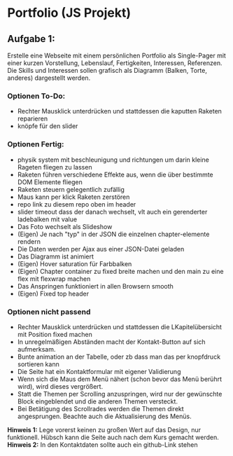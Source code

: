 # Portfolio (JS Projekt)

## Aufgabe 1:

Erstelle eine Webseite mit einem persönlichen Portfolio als Single-Pager mit einer kurzen Vorstellung, Lebenslauf, Fertigkeiten, Interessen, Referenzen. Die Skills und Interessen sollen grafisch als Diagramm (Balken, Torte, anderes) dargestellt werden.

### Optionen To-Do:

- Rechter Mausklick unterdrücken und stattdessen die kaputten Raketen reparieren
- knöpfe für den slider

### Optionen Fertig:

- physik system mit beschleunigung und richtungen um darin kleine Rageten fliegen zu lassen
- Raketen führen verschiedene Effekte aus, wenn die über bestimmte DOM Elemente fliegen
- Raketen steuern gelegentlich zufällig
- Maus kann per klick Raketen zerstören
- repo link zu diesem repo oben im header
- slider timeout dass der danach wechselt, vlt auch ein gerenderter ladebalken mit value
- Das Foto wechselt als Slideshow
- (Eigen) Je nach "typ" in der JSON die einzelnen chapter-elemente rendern
- Die Daten werden per Ajax aus einer JSON-Datei geladen
- Das Diagramm ist animiert
- (Eigen) Hover saturation für Farbbalken
- (Eigen) Chapter container zu fixed breite machen und den main zu eine flex mit flexwrap machen
- Das Anspringen funktioniert in allen Browsern smooth
- (Eigen) Fixed top header

### Optionen nicht passend

- Rechter Mausklick unterdrücken und stattdessen die LKapitelübersicht mit Position fixed machen
- In unregelmäßigen Abständen macht der Kontakt-Button auf sich aufmerksam.
- Bunte animation an der Tabelle, oder zb dass man das per knopfdruck sortieren kann
- Die Seite hat ein Kontaktformular mit eigener Validierung
- Wenn sich die Maus dem Menü nähert (schon bevor das Menü berührt wird), wird dieses vergrößert.
- Statt die Themen per Scrolling anzuspringen, wird nur der gewünschte Block eingeblendet und die anderen Themen versteckt.
- Bei Betätigung des Scrollrades werden die Themen direkt angesprungen. Beachte auch die Aktualisierung des Menüs.

**Hinweis 1:** Lege vorerst keinen zu großen Wert auf das Design, nur funktionell. Hübsch kann die Seite auch nach dem Kurs gemacht werden.
**Hinweis 2:** In den Kontaktdaten sollte auch ein github-Link stehen
